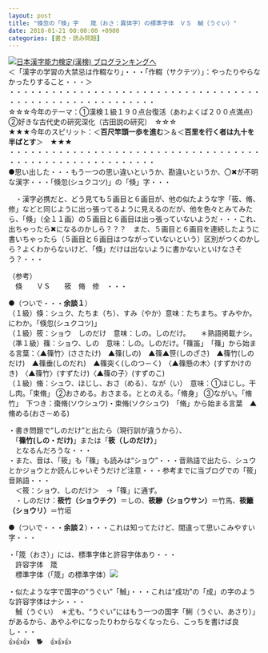 ```yaml
---
layout: post
title: "倏忽の「倏」字　　筬（おさ：異体字）の標準字体　ＶＳ　鯎（うぐい）"
date: 2018-01-21 00:00:00 +0900
categories: [書き・読み問題]
---
```


[![](/syuusyuu9701/assets/images/倏忽の「倏」字-筬（おさ：異体字）の標準字体-ｖｓ-鯎（うぐい）-br_c_3028_1.gif)](http://blog.with2.net/link.php?1659096:3028 "日本漢字能力検定(漢検) ブログランキングへ")[日本漢字能力検定(漢検) ブログランキングへ](http://blog.with2.net/link.php?1659096:3028)  
＜「漢字の学習の大禁忌は作輟なり」・・・「作輟（サクテツ）」：やったりやらなかったりすること・・・＞  
・・・・・・・・・・・・・・・・・・・・・・・・・・・・・・・・・・・・・・・・・・・・・・・・・・・・・・・・・  
☆☆☆今年のテーマ：①漢検１級１９０点台復活（あわよくば２００点満点）　②好きな古代史の研究深化（古田説の研究）　☆☆☆  
★★★今年のスピリット：＜**百尺竿頭一歩を進む**＞＆＜**百里を行く者は九十を半ばとす**＞　★★★  
・・・・・・・・・・・・・・・・・・・・・・・・・・・・・・・・・・・・・・・・・・・・・・・・・・・・・・・・・  
●思い出した・・・もう一つの思い違いというか、勘違いというか、〇✖が不明な漢字・・・「倏忽(シュクコツ)」の「倏」字・・・  
  
　・漢字必携だと、どう見ても５画目と６画目が、他の似たような字「筱、脩、修」などと同じように出っ張ってるように見えるのだが、他を色々とみてみたら、「倏」（全１１画）の５画目と６画目は出っ張っていないようだ・・・これ、出ちゃったら✖になるのかしら？？？　また、５画目と６画目を連続したように書いちゃったら（５画目と６画目はつながっていないという）区別がつくのかしら？よくわからないけど、「倏」だけは出ないように書かないといけなさそう？・・・  
  
（参考）  
　倏　　ＶＳ　　筱　脩　修　・・・  
  
●（ついで・・・**余談１**）  
（１級）倏：シュク、たちま（ち）、すみ（やか）意味：たちまち。すみやか。にわか。「倏忽(シュクコツ)」  
（１級）筱：ショウ　しのだけ　意味：しの。しのだけ。　　＊熟語掲載ナシ。  
（準１級）篠：ショウ、しの　意味：しの。しのだけ。「篠笛」　「篠」から始まる言葉：〈▲篠竹〉(ささたけ)　▲篠(しの)　▲篠▲笹(しのざさ)　▲篠竹(しのだけ)　▲篠垂(しのだれ)　▲篠突く(しのつ－く)　〈▲篠懸の木〉(すずかけのき)　〈▲篠竹〉(すずたけ)〈▲篠の子〉(すずのこ)  
（１級）脩：シュウ、ほじし、おさ（める）、なが（い）　意味：①ほじし。干し肉。「束脩」 ②おさめる。おさまる。ととのえる。「脩身」 ③ながい。「脩竹」　下つき：棗脩(ソウシュウ)・束脩(ソクシュウ)　「脩」から始まる言葉　▲脩める(おさ－める)  
  
・書き問題で“しのだけ”と出たら（現行訓が違うから）、  
　「**篠竹(しの・だけ)**」または「**筱（しのだけ）**」  
　となるんだろうな・・・  
・また、音は、「筱」も「篠」も読みは“ショウ”・・・音熟語で出たら、シュウとかジョウとか読んじゃいそうだけど注意・・・参考までに当ブログでの「筱」音熟語・・・  
　＜筱：ショウ、しのだけ＞　→「篠」に通ず。  
　・しのだけ：**筱竹（ショウチク）**＝しの、**筱驂（ショウサン）**＝竹馬、**筱籬（ショウリ）**＝竹垣  
  
●（ついで・・・**余談２**）・・・これは知ってたけど、間違って思いこみやすい字・・・  
  
・「筬（おさ）」には、標準字体と許容字体あり・・・  
　許容字体　筬  
　標準字体（「筬」の標準字体）![](/syuusyuu9701/assets/images/倏忽の「倏」字-筬（おさ：異体字）の標準字体-ｖｓ-鯎（うぐい）-e8832ffbd348c555e0ed1ca2c3bbaab2.png)  
  
・似たような字で国字の“うぐい”「鯎」・・・これは“成功”の「成」の字のような許容字体はナシ・・・  
　鯎（うぐい）　＊尤も、“うぐい”にはもう一つの国字「鯏（うぐい、あさり）」があるから、あやふやになったりわからなくなったら、こっちを書けば良し・・・  
👍👍👍　🐕　👍👍👍